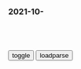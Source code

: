 ### 2021-10-　

```note
```

<table id="tbc" style="white-space:pre-wrap">
</table>
<button onclick="toggleb()">toggle</button>
<button onclick="loadparse()">loadparse</button>
<br>
<!-- 🌸<br>🍅-　-🍑<hr>🍀 --> <textarea rows="30" cols="100" style="display: none" id="tar">

2021/11/10
需努力
九州疆土尽膻腥，郑王抗清未成功。
恨无齐桓罗斯福，百里江山留大明。

2021/11/4

懒分两面，肉体精神。
身懒而笨，脑懒而傻。
笨而不会，傻而不学。
不会而错，不学不改。
长年循环，情绪累积。
暴戾易怒，精神意淫。
越错越横，狂犬发病。
越错越怂，阿Q养成。

2021年10月28日
杀敌高达八百多，自损不到一万二。
一千步笑五十步，人至至贱则无敌。

如何看待国外媒体“一千步笑五十步”的行为_百度知道
https://zhidao.baidu.com/question/567694021107328604.html

2021/10/28 下午2:57:43

没有坏，只有蠢。
你说某人狠坏，他八成还很得意。
但你说某人不坏，就是蠢而已。
你可怜他，他还恨你。
蠢吧，Double kill。

拉洋片解
不到黄河心不死，不见棺材不落泪，
明知是死胡同，一条道跑到黑。
本质上是智力上的懒惰，拒绝判断，放弃思考。
身体上懒惰，糊弄，放任事态恶化，
叠加智力懒惰，不闻不问，自欺欺人。
再叠加身体懒惰，捂耳堵嘴，埋头逃避。
直到不可收拾。

一个报徒，为了摆脱自己的道德困境，
天天指着，另一个曾经一起当小偷的同伙，
破口大骂其是杀人犯。

在80年代,魏淑芬姑娘肯和《懒汉相亲》的重要条件是家里有大彩电。
http://5b0988e595225.cdn.sohucs.com/images/20180726/b1feb31cc35c4d83b8aa036631cbb32d.jpeg

小偷、b徒、杀人犯“三q分立”_腾讯新闻
https://new.qq.com/omn/20210111/20210111A03OSN00.html

十四万人齐解甲，更无一个是男儿。
万乘之锅伐万乘，人力不至五旬举。
岂有他哉避水火，敏若大旱望云霓。
齐强广地无仁郑，是动天下之兵来。
商女不知亡锅恨，箪食壶浆迎王师。
咨女殷商鉴不远，灭秦者秦非天下。

s联解体时，为何400多万s联j队竟无一人是男儿?_网易订阅
https://www.163.com/dy/article/EN8NT8VA05374WF0.html

h旗文稿：s联解体前sg基层“男儿为何不抗争”
https://www.guancha.cn/politics/2015_10_27_339015_s.shtml

2021/10/19 下午5:21:02

涅克拉索夫说：对足锅来说，没有比一切都满意的艾锅者更可怕的敌人了。

重锅人说宁死也不动脑，
宁死也不做事，宁死也不面对。
不用怀疑，她是认真的。
2021年10月17日

圣哥传∞
难人没有一个好东西，家暴只有0次和无数次。
只会用夏半身思考的动物，出轨只有0次和无数次。
一说到自己的问题，下辈子我再好好过。
难陀？！ふざけるな！
只是我想告诉你，摆烂只有0和无数次。

下辈子我再好好过_百度百科
https://baike.baidu.com/item/%E4%B8%8B%E8%BE%88%E5%AD%90%E6%88%91%E5%86%8D%E5%A5%BD%E5%A5%BD%E8%BF%87

2021/10/19 上午10:43:53

卫青不败由天幸，天幸卫青负子夫。
燕然未勒归无计，岂有霍光甚董曹。

天何言哉
上帝不掷骰子。
他只是定义了底层法则。
乃是人类创造了骰子，乃是人类定义了骰子的面数。
乃是人类定义了骰子的个数，乃是人类定义了骰子的玩法。
骰子的运动轨迹，必遵循人类所发现的牛顿定律。
骰子某一面朝上的概率必遵循底层法则。
上帝成全了人类掷骰子的可能性。
上帝成全了骰子被创造的可能性。
上帝许可了基于底层法则的一切。
上帝许可了人类自由创造的权能。
God Is In His Heaven,All Rights With the World.
人类却既不创造，也不自由。
如同动物既不自由，也不创造。

麦琪的礼物
秃子做梦也想不到，跟兔子斗了一辈子，
秃子秃孙们却为了小浅钱，把停车位卖给兔子。
兔子做梦也想不到，跟秃子斗了一辈子，
兔子兔孙们却为了小浅钱，在乌托邦复币秃子。
想想作者临死前说过的话吧，人之所以异于禽兽者几希啊亲。

秦俗多禁忌，谏以为诽谤。
忠言身戮没，吏持禄取容。
言马以阿顺，谩欺不闻过。
青衿困泥涂，千载少直臣。

千人之诺诺，不如一士谔。
武王谔以昌，殷纣墨以亡。
若无殿龙舟，禹功不较多。

取之尽锱铢，用之如泥沙。
仅存富大夫，亡锅富筐箧。
上溢而下漏，不可以守战。
上慢而残下，视其死不救。
取之燕皿悦，五旬而举之。

矜人臣以能，高天下以声。
立私全诈力，因阴中以法。
不威不伐恶，不笃不虚亡。
距之不得留，残虐以促期。

出后车十数，从车载甲多。
持矛操戟趋，不具固不出。

鄙夫与事君，患失无不至。
头颈谁当斫，同怨何一人。
虽居形便锅，足下言弗许。
哀之而不鉴，而复哀后人。

</textarea> <!-- 🍀<br>🍑-　-🍅<hr>🌸 -->

```tip
```

<script src="https://cdn.jsdelivr.net/npm/jquery@3.5.1/dist/jquery.min.js"></script>

<link rel="stylesheet" href="https://cdn.jsdelivr.net/gh/fancyapps/fancybox@3.5.7/dist/jquery.fancybox.min.css" />
<script src="https://cdn.jsdelivr.net/gh/fancyapps/fancybox@3.5.7/dist/jquery.fancybox.min.js"></script>

<script type="text/javascript">

var __urlRegex = /(\b(https?|ftp|file):\/\/[-A-Z0-9+&@#\/%?=~_|!:,.;]*[-A-Z0-9+&@#\/%=~_|])/ig;
var __imgRegex = /\.(?:jpe?g|gif|png)$/i;

loadparse();

function parseURL($string){

    var exp = __urlRegex;
    return $string.replace(exp,function(match){
            __imgRegex.lastIndex=0;
            if(__imgRegex.test(match)){
                return '<a data-fancybox="gallery" href="' + match.replace("/p=700", "")
                 + '"><img src="' + match.replace("/p=700", "/p=160x200")+'" width="64"></a>';
            }
            else{
                return '<a href="' + match + '" target="_blank">' + match + '</a>';
            }
        }
    );
}

function loadparse() {
  tbc.innerHTML = parseURL(tar.value);
}

function toggleb() {
  var x = document.getElementById("tar");
  if (x.style.display === "none") {
    x.style.display = "";
  } else {
    x.style.display = "none";
  }
}

</script>
